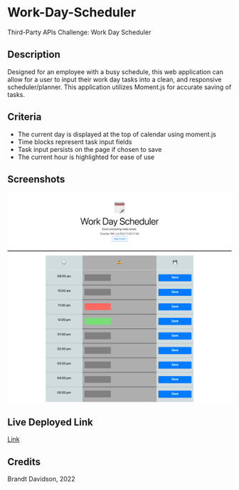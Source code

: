# Work-Day-Scheduler
Third-Party APIs Challenge: Work Day Scheduler

## Description 

Designed for an employee with a busy schedule, this web application can allow for a user to input their work day tasks into a clean, and responsive scheduler/planner. This application utilizes Moment.js for accurate saving of tasks. 

## Criteria

* The current day is displayed at the top of calendar using moment.js
* Time blocks represent task input fields
* Task input persists on the page if chosen to save
* The current hour is highlighted for ease of use

## Screenshots

![Screenshot of Webpage.](./Assets/screencapture-file-Users-brandtdavidson-Documents-Challenges-Work-Day-Scheduler-index-html-2022-07-19-11_26_17.png)

## Live Deployed Link

[Link](https://brandtdavidson.github.io/Work-Day-Scheduler/)

## Credits

Brandt Davidson, 2022